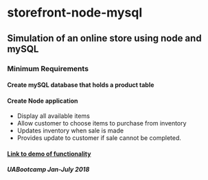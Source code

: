 # storefront-node-mysql
## Simulation of an online store using node and mySQL

### Minimum Requirements

#### Create mySQL database that holds a product table
#### Create Node application 
* Display all available items
* Allow customer to choose items to purchase from inventory
* Updates inventory when sale is made
* Provides update to customer if sale cannot be completed.


#### [Link to demo of functionality](./demo.webm)


##### UABootcamp Jan-July 2018
